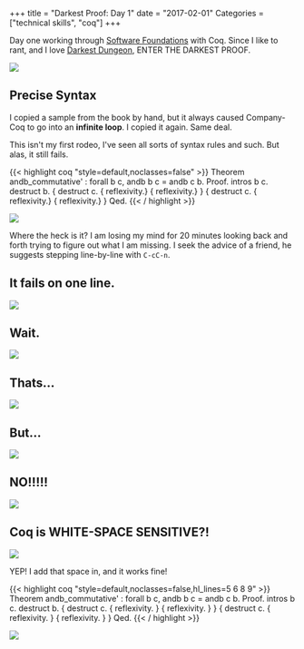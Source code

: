+++
title = "Darkest Proof: Day 1"
date = "2017-02-01"
Categories = ["technical skills", "coq"]
+++

Day one working through
[Software Foundations](https://www.cis.upenn.edu/~bcpierce/sf/current/index.html)
with Coq. Since I like to rant, and I love
[Darkest Dungeon](http://www.darkestdungeon.com/), ENTER THE DARKEST PROOF.

<img src="/images/ruinhascome.png"></img>

## Precise Syntax

I copied a sample from the book by hand, but it always caused Company-Coq to go
into an **infinite loop**. I copied it again. Same deal.

This isn't my first rodeo, I've seen all sorts of syntax rules and such. But
alas, it still fails.

{{< highlight coq "style=default,noclasses=false" >}}
Theorem andb_commutative' : forall b c, andb b c = andb c b.
Proof.
  intros b c. destruct b.
  { destruct c.
    { reflexivity.}
    { reflexivity.} }
  { destruct c.
    { reflexivity.}
    { reflexivity.} }
Qed.
{{< / highlight >}}

<img src="/images/upset.jpg"></img>

Where the heck is it? I am losing my mind for 20 minutes looking back and forth
trying to figure out what I am missing. I seek the advice of a friend, he
suggests stepping line-by-line with `C-cC-n`.

## It fails on one line.

<img src="/images/coq-space1.png"></img>

## Wait.

<img src="/images/coq-space2.png"></img>

## Thats...

<img src="/images/coq-space3.png"></img>

## But...

<img src="/images/coq-space4.png"></img>

## NO!!!!!

<img src="/images/coq-space5.png"></img>

## Coq is WHITE-SPACE SENSITIVE?!

<img src="/images/angry.jpg"></img>

YEP! I add that space in, and it works fine!

{{< highlight coq "style=default,noclasses=false,hl_lines=5 6 8 9" >}}
Theorem andb_commutative' : forall b c, andb b c = andb c b.
Proof.
  intros b c. destruct b.
  { destruct c.
    { reflexivity. }
    { reflexivity. } }
  { destruct c.
    { reflexivity. }
    { reflexivity. } }
Qed.
{{< / highlight >}}

<img src="/images/facepalm.jpg"></img>
